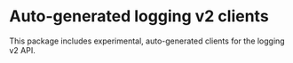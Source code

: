 Auto-generated logging v2 clients
================================

This package includes experimental, auto-generated clients for the logging v2
API.
